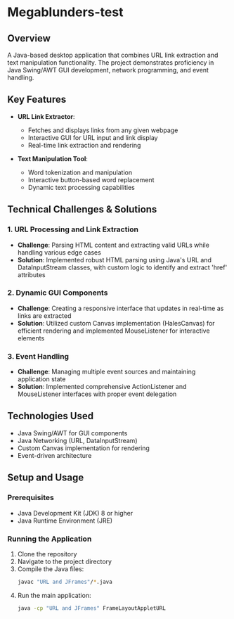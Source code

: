 # Megablunders-test

## Overview
A Java-based desktop application that combines URL link extraction and text manipulation functionality. The project demonstrates proficiency in Java Swing/AWT GUI development, network programming, and event handling.

## Key Features
- **URL Link Extractor**: 
  - Fetches and displays links from any given webpage
  - Interactive GUI for URL input and link display
  - Real-time link extraction and rendering
  
- **Text Manipulation Tool**:
  - Word tokenization and manipulation
  - Interactive button-based word replacement
  - Dynamic text processing capabilities

## Technical Challenges & Solutions

### 1. URL Processing and Link Extraction
- **Challenge**: Parsing HTML content and extracting valid URLs while handling various edge cases
- **Solution**: Implemented robust HTML parsing using Java's URL and DataInputStream classes, with custom logic to identify and extract 'href' attributes

### 2. Dynamic GUI Components
- **Challenge**: Creating a responsive interface that updates in real-time as links are extracted
- **Solution**: Utilized custom Canvas implementation (HalesCanvas) for efficient rendering and implemented MouseListener for interactive elements

### 3. Event Handling
- **Challenge**: Managing multiple event sources and maintaining application state
- **Solution**: Implemented comprehensive ActionListener and MouseListener interfaces with proper event delegation

## Technologies Used
- Java Swing/AWT for GUI components
- Java Networking (URL, DataInputStream)
- Custom Canvas implementation for rendering
- Event-driven architecture

## Setup and Usage

### Prerequisites
- Java Development Kit (JDK) 8 or higher
- Java Runtime Environment (JRE)

### Running the Application
1. Clone the repository
2. Navigate to the project directory
3. Compile the Java files:
   ```bash
   javac "URL and JFrames"/*.java
   ```
4. Run the main application:
   ```bash
   java -cp "URL and JFrames" FrameLayoutAppletURL
   ```

